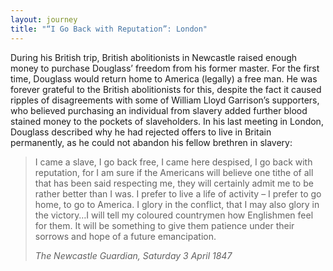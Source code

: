 ```yaml
---
layout: journey
title: "“I Go Back with Reputation”: London"
---
```


During his British trip, British abolitionists in Newcastle raised enough money to purchase Douglass’ freedom from his former master. For the first time, Douglass would return home to America (legally) a free man. He was forever grateful to the British abolitionists for this, despite the fact it caused ripples of disagreements with some of William Lloyd Garrison’s supporters, who believed purchasing an individual from slavery added further blood stained money to the pockets of slaveholders. In his last meeting in London, Douglass described why he had rejected offers to live in Britain permanently, as he could not abandon his fellow brethren in slavery:

>I came a slave, I go back free, I came here despised, I go back with reputation, for I am sure if the Americans will believe one tithe of all that has been said respecting me, they will certainly admit me to be rather better than I was.  I prefer to live a life of activity – I prefer to go home, to go to America. I glory in the conflict, that I may also glory in the victory…I will tell my coloured countrymen how Englishmen feel for them. It will be something to give them patience under their sorrows and hope of a future emancipation.
> <footer><cite>The Newcastle Guardian, Saturday 3 April 1847</cite></footer>

